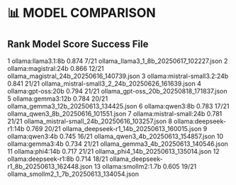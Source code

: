 📊 MODEL COMPARISON
==================================================
Rank Model                          Score    Success    File
----------------------------------------------------------------------
1    ollama:llama3.1:8b             0.874   7/21      ollama_llama3_1_8b_20250617_102227.json
2    ollama:magistral:24b           0.866   12/21     ollama_magistral_24b_20250616_140739.json
3    ollama:mistral-small3.2:24b    0.841   21/21     ollama_mistral-small3_2_24b_20250626_161639.json
4    ollama:gpt-oss:20b             0.794   21/21     ollama_gpt-oss_20b_20250818_171837.json
5    ollama:gemma3:12b              0.784   20/21     ollama_gemma3_12b_20250613_134425.json
6    ollama:qwen3:8b                0.783   17/21     ollama_qwen3_8b_20250616_101551.json
7    ollama:mistral-small:24b       0.781   21/21     ollama_mistral-small_24b_20250616_103257.json
8    ollama:deepseek-r1:14b         0.769   20/21     ollama_deepseek-r1_14b_20250613_160015.json
9    ollama:qwen3:4b                0.745   16/21     ollama_qwen3_4b_20250613_154857.json
10   ollama:gemma3:4b               0.734   21/21     ollama_gemma3_4b_20250613_140546.json
11   ollama:phi4:14b                0.717   21/21     ollama_phi4_14b_20250613_135014.json
12   ollama:deepseek-r1:8b          0.714   18/21     ollama_deepseek-r1_8b_20250613_162448.json
13   ollama:smollm2:1.7b            0.605   19/21     ollama_smollm2_1_7b_20250613_134054.json